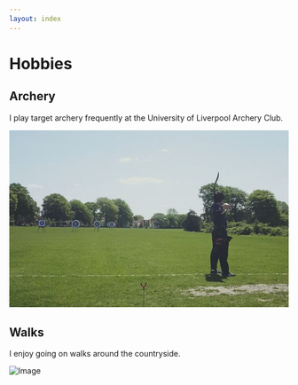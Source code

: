 ```yaml
---
layout: index
---
```

# Hobbies

## Archery

I play target archery frequently at the University of Liverpool Archery Club.

![Image](./images/archery.jpg)

## Walks

I enjoy going on walks around the countryside.

![Image](.images/ullswater.jpg)